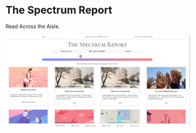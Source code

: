 # The Spectrum Report

Read Across the Aisle.

![screenshot](https://github.com/StardustLegion/AntiEcho/blob/master/assets/imgs/screenshot.png)
